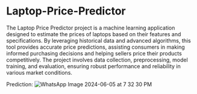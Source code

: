 # Laptop-Price-Predictor
The Laptop Price Predictor project is a machine learning application designed to estimate the prices of laptops based on their features and specifications. By leveraging historical data and advanced algorithms, this tool provides accurate price predictions, assisting consumers in making informed purchasing decisions and helping sellers price their products competitively. The project involves data collection, preprocessing, model training, and evaluation, ensuring robust performance and reliability in various market conditions.

Prediction:
![WhatsApp Image 2024-06-05 at 7 32 30 PM](https://github.com/tanishagandhi/Laptop-Price-Predictor/assets/152962388/36102c98-8ddc-4624-a78e-4c184e755c88)
